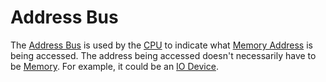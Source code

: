 # Address Bus
The [Address Bus](Address%20Bus.md) is used by the [CPU](CPU.md) to indicate what [Memory Address](Memory%20Address.md) is being accessed. The address being accessed doesn't necessarily have to be [Memory](Memory.md). For example, it could be an [IO Device](IO%20Device.md).